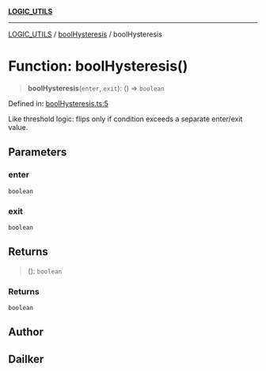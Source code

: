 [**LOGIC_UTILS**](../../README.md)

***

[LOGIC_UTILS](../../README.md) / [boolHysteresis](../README.md) / boolHysteresis

# Function: boolHysteresis()

> **boolHysteresis**(`enter`, `exit`): () => `boolean`

Defined in: [boolHysteresis.ts:5](https://github.com/dailker/everyutil/blob/9ec04d41a381dab61073bf86e9abc70eaf55066d/src/logic/boolHysteresis.ts#L5)

Like threshold logic: flips only if condition exceeds a separate enter/exit value.

## Parameters

### enter

`boolean`

### exit

`boolean`

## Returns

> (): `boolean`

### Returns

`boolean`

## Author

## Dailker
